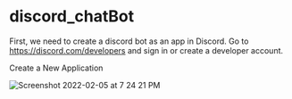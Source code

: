 # discord_chatBot

First, we need to create a discord bot as an app in Discord. Go to https://discord.com/developers 
and sign in or create a developer account.

Create a New Application


![Screenshot 2022-02-05 at 7 24 21 PM](https://user-images.githubusercontent.com/57206070/152645750-e3cf2ffd-3dcf-4857-af66-d65fc16c7cbe.png)
